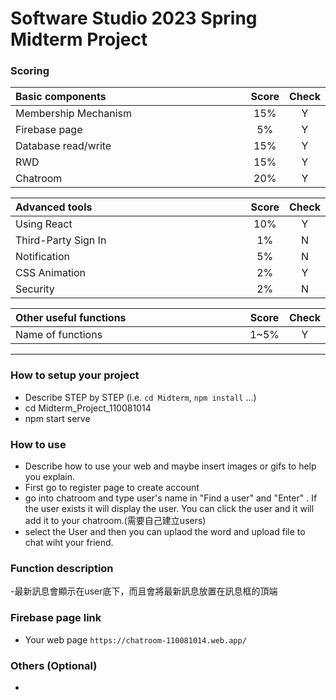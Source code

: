 # Software Studio 2023 Spring Midterm Project

### Scoring

| **Basic components**                             | **Score** | **Check** |
| :----------------------------------------------- | :-------: | :-------: |
| Membership Mechanism                             | 15%       | Y         |
| Firebase page                                    | 5%        | Y         |
| Database read/write                              | 15%       | Y         |
| RWD                                              | 15%       | Y         |
| Chatroom                                         | 20%       | Y         |

| **Advanced tools**                               | **Score** | **Check** |
| :----------------------------------------------- | :-------: | :-------: |
| Using React                                      | 10%       | Y         |
| Third-Party Sign In                              | 1%        | N        |
| Notification                                     | 5%        | N         |
| CSS Animation                                    | 2%        | Y         |
| Security                                         | 2%        | N         |

| **Other useful functions**                         | **Score** | **Check** |
| :----------------------------------------------- | :-------: | :-------: |
| Name of functions                                  | 1~5%     | Y         |


---

### How to setup your project

-  Describe STEP by STEP (i.e. `cd Midterm`, `npm install` ...)
- cd Midterm_Project_110081014 
- npm start serve

### How to use 

- Describe how to use your web and maybe insert images or gifs to help you explain.
- First go to register page to create account
- go into chatroom and type user's name in "Find a user" and "Enter" . If the user exists it will display the user. You can click the user and it will add it to your chatroom.(需要自己建立users)
- select the User and then you can uplaod the word and upload file to chat wiht your friend.


### Function description

-最新訊息會顯示在user底下，而且會將最新訊息放置在訊息框的頂端

### Firebase page link

- Your web page `https://chatroom-110081014.web.app/`

### Others (Optional)

-

<style>
table th{
    width: 100%;
}
</style>